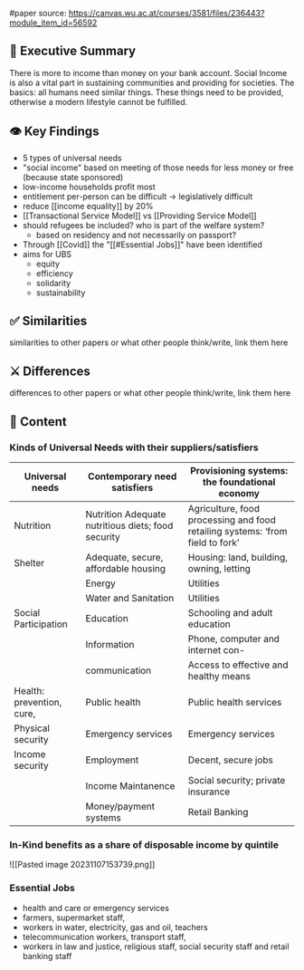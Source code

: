 #paper
source: https://canvas.wu.ac.at/courses/3581/files/236443?module_item_id=56592
## 📎 Executive Summary
There is more to income than money on your bank account. Social Income is also a vital part in sustaining communities and providing for societies. The basics: all humans need similar things. These things need to be provided, otherwise a modern lifestyle cannot be fulfilled.
## 👁️ Key Findings
- 5 types of universal needs
- "social income" based on meeting of those needs for less money or free (because state sponsored)
- low-income households profit most
- entitlement per-person can be difficult -> legislatively difficult
- reduce [[income equality]] by 20%
- [[Transactional Service Model]] vs [[Providing Service Model]]
- should refugees be included? who is part of the welfare system?
	- based on residency and not necessarily on passport?
- Through [[Covid]] the "[[#Essential Jobs]]" have been identified
- aims for UBS
	- equity
	- efficiency
	- solidarity
	- sustainability
## ✅ Similarities
similarities to other papers or what other people think/write, link them here
## ⚔️ Differences
differences to other papers or what other people think/write, link them here
## 📖 Content

### Kinds of Universal Needs with their suppliers/satisfiers
| Universal needs  | Contemporary need satisfiers                                                  | Provisioning systems: the foundational economy                                |
| ---------------- | ----------------------------------------------------------------------------- | ----------------------------------------------------------------------------- |
|Nutrition|Nutrition Adequate nutritious diets; food security|Agriculture, food processing and food retailing systems: ‘from field to fork’|
|Shelter|Adequate, secure, affordable housing|Housing: land, building, owning, letting|
||Energy|Utilities|
||Water and Sanitation|Utilities|
|Social Participation|Education|Schooling and adult education|
||Information|Phone, computer and internet con-|
||communication|Access to effective and healthy means|
|Health: prevention, cure,|Public health|Public health services|
|Physical security|Emergency services|Emergency services|
|Income security|Employment|Decent, secure jobs|
||Income Maintanence|Social security; private insurance|
||Money/payment systems|Retail Banking|communication  

### In-Kind benefits as a share of disposable income by quintile
![[Pasted image 20231107153739.png]]

### Essential Jobs
-  health and care or emergency services
 - farmers, supermarket staff, 
- workers in water, electricity, gas and oil, teachers
- telecommunication workers, transport staff, 
- workers in law and justice, religious staff, social security staff and retail banking staff

